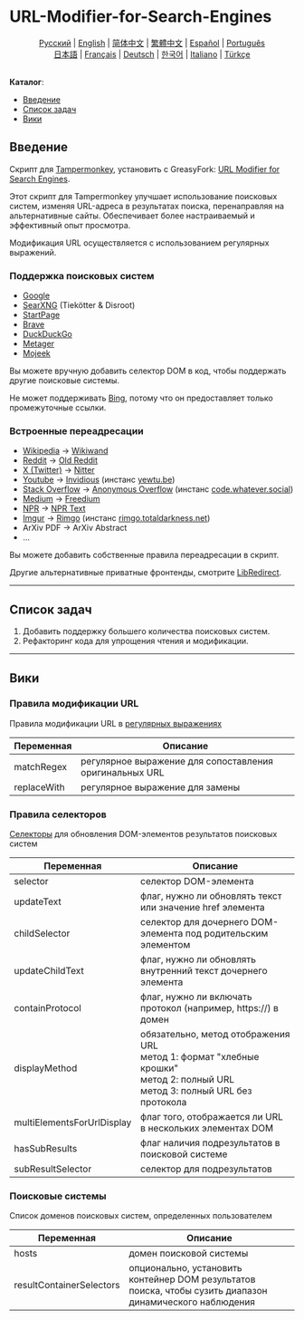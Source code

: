 # URL-Modifier-for-Search-Engines

<div align="center">
    <a href="https://github.com/domeniczz/URL-Modifier-for-Search-Engines/blob/master/docs/README-ru.md">Pусский</a> | 
	<a href="https://github.com/domeniczz/URL-Modifier-for-Search-Engines/blob/master/README.md">English</a> | 
	<a href="https://github.com/domeniczz/URL-Modifier-for-Search-Engines/blob/master/docs/README-zh-cn.md">简体中文</a> | 
    <a href="https://github.com/domeniczz/URL-Modifier-for-Search-Engines/blob/master/docs/README-zh-tw.md">繁體中文</a> | 
	<a href="https://github.com/domeniczz/URL-Modifier-for-Search-Engines/blob/master/docs/README-es.md">Español</a> | 
	<a href="https://github.com/domeniczz/URL-Modifier-for-Search-Engines/blob/master/docs/README-pt.md">Português</a><br/>
    <a href="https://github.com/domeniczz/URL-Modifier-for-Search-Engines/blob/master/docs/README-ja.md">日本語</a> | 
    <a href="https://github.com/domeniczz/URL-Modifier-for-Search-Engines/blob/master/docs/README-fr.md">Français</a> | 
    <a href="https://github.com/domeniczz/URL-Modifier-for-Search-Engines/blob/master/docs/README-de.md">Deutsch</a> | 
	<a href="https://github.com/domeniczz/URL-Modifier-for-Search-Engines/blob/master/docs/README-ko.md">한국어</a> | 
	<a href="https://github.com/domeniczz/URL-Modifier-for-Search-Engines/blob/master/docs/README-it.md">Italiano</a> | 
	<a href="https://github.com/domeniczz/URL-Modifier-for-Search-Engines/blob/master/docs/README-tr.md">Türkçe</a>
</div>
<br/>

**Каталог**:

- [Введение](https://github.com/domeniczz/URL-Modifier-for-Search-Engines#Introduction)
- [Список задач](https://github.com/domeniczz/URL-Modifier-for-Search-Engines#TODO)
- [Вики](https://github.com/domeniczz/URL-Modifier-for-Search-Engines#Wiki)

## Введение

Скрипт для [Tampermonkey](https://github.com/Tampermonkey/tampermonkey), установить с GreasyFork: [URL Modifier for Search Engines](https://greasyfork.org/en/scripts/483597-url-modifier-for-search-engines).

Этот скрипт для Tampermonkey улучшает использование поисковых систем, изменяя URL-адреса в результатах поиска, перенаправляя на альтернативные сайты. Обеспечивает более настраиваемый и эффективный опыт просмотра.

Модификация URL осуществляется с использованием регулярных выражений.

### Поддержка поисковых систем

- [Google](https://www.google.com)
- [SearXNG](https://searx.space/) (Tiekötter & Disroot)
- [StartPage](https://www.startpage.com)
- [Brave](https://search.brave.com)
- [DuckDuckGo](https://duckduckgo.com)
- [Metager](https://metager.org)
- [Mojeek](https://www.mojeek.com)

Вы можете вручную добавить селектор DOM в код, чтобы поддержать другие поисковые системы.

Не может поддерживать [Bing](https://www.bing.com), потому что он предоставляет только промежуточные ссылки.

### Встроенные переадресации

- [Wikipedia](https://www.wikipedia.org) -> [Wikiwand](https://www.wikiwand.com)
- [Reddit](https://www.reddit.com) -> [Old Reddit](https://old.reddit.com)
- [X (Twitter)](https://twitter.com) -> [Nitter](https://nitter.net)
- [Youtube](https://www.youtube.com) -> [Invidious](https://docs.invidious.io/instances) (инстанс [yewtu.be](https://yewtu.be))
- [Stack Overflow](https://stackoverflow.com) -> [Anonymous Overflow](https://github.com/httpjamesm/AnonymousOverflow#clearnet-instances) (инстанс [code.whatever.social](https://code.whatever.social))
- [Medium](https://medium.com/) -> [Freedium](https://freedium.cfd)
- [NPR](https://www.npr.org) -> [NPR Text](https://text.npr.org)
- [Imgur](https://imgur.com) -> [Rimgo](https://rimgo.codeberg.page/) (инстанс [rimgo.totaldarkness.net](https://rimgo.totaldarkness.net))
- ArXiv PDF -> ArXiv Abstract
- ...

Вы можете добавить собственные правила переадресации в скрипт.

Другие альтернативные приватные фронтенды, смотрите [LibRedirect](https://libredirect.github.io/index.html).

---

## Список задач

1. Добавить поддержку большего количества поисковых систем.
2. Рефакторинг кода для упрощения чтения и модификации.

---

## Вики

### Правила модификации URL

Правила модификации URL в [регулярных выражениях](https://ru.wikipedia.org/wiki/Регулярные_выражения)

| Переменная  | Описание                                                |
| ----------- | ------------------------------------------------------- |
| matchRegex  | регулярное выражение для сопоставления оригинальных URL |
| replaceWith | регулярное выражение для замены                         |

### Правила селекторов

[Селекторы](https://developer.mozilla.org/ru/docs/Web/API/Document_object_model/Locating_DOM_elements_using_selectors) для обновления DOM-элементов результатов поисковых систем

| Переменная      | Описание                                                     |
| --------------- | ------------------------------------------------------------ |
| selector        | селектор DOM-элемента                                        |
| updateText      | флаг, нужно ли обновлять текст или значение href элемента    |
| childSelector   | селектор для дочернего DOM-элемента под родительским элементом |
| updateChildText | флаг, нужно ли обновлять внутренний текст дочернего элемента |
| containProtocol | флаг, нужно ли включать протокол (например, https://) в домен |
| displayMethod   | обязательно, метод отображения URL<br/>метод 1: формат "хлебные крошки"<br/>метод 2: полный URL<br/>метод 3: полный URL без протокола |
| multiElementsForUrlDisplay | флаг того, отображается ли URL в нескольких элементах DOM |
| hasSubResults   | флаг наличия подрезультатов в поисковой системе |
| subResultSelector | селектор для подрезультатов |
### Поисковые системы

Список доменов поисковых систем, определенных пользователем

| Переменная               | Описание                                                     |
| ------------------------ | ------------------------------------------------------------ |
| hosts                    | домен поисковой системы                                      |
| resultContainerSelectors | опционально, установить контейнер DOM результатов поиска, чтобы сузить диапазон динамического наблюдения |